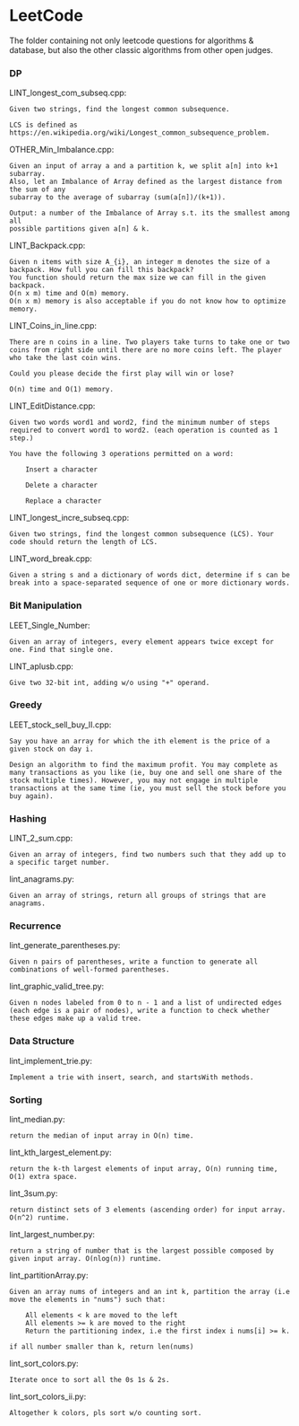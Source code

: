 # LeetCode
The folder containing not only leetcode questions for algorithms & database, but also the other classic algorithms from other open judges.

### DP
LINT_longest_com_subseq.cpp:
    
    Given two strings, find the longest common subsequence.

    LCS is defined as https://en.wikipedia.org/wiki/Longest_common_subsequence_problem.
OTHER_Min_Imbalance.cpp:

    Given an input of array a and a partition k, we split a[n] into k+1 subarray. 
    Also, let an Imbalance of Array defined as the largest distance from the sum of any
    subarray to the average of subarray (sum(a[n])/(k+1)).

    Output: a number of the Imbalance of Array s.t. its the smallest among all
    possible partitions given a[n] & k.


LINT_Backpack.cpp:

    Given n items with size A_{i}, an integer m denotes the size of a backpack. How full you can fill this backpack? 
    You function should return the max size we can fill in the given backpack. 
    O(n x m) time and O(m) memory. 
    O(n x m) memory is also acceptable if you do not know how to optimize memory.

LINT_Coins_in_line.cpp:

    There are n coins in a line. Two players take turns to take one or two coins from right side until there are no more coins left. The player who take the last coin wins.

    Could you please decide the first play will win or lose?

    O(n) time and O(1) memory.  

LINT_EditDistance.cpp:

    Given two words word1 and word2, find the minimum number of steps required to convert word1 to word2. (each operation is counted as 1 step.)

    You have the following 3 operations permitted on a word:

        Insert a character

        Delete a character

        Replace a character

LINT_longest_incre_subseq.cpp:
	
	Given two strings, find the longest common subsequence (LCS). Your code should return the length of LCS.
	
LINT_word_break.cpp:

	Given a string s and a dictionary of words dict, determine if s can be break into a space-separated sequence of one or more dictionary words.

### Bit Manipulation
LEET_Single_Number:

	Given an array of integers, every element appears twice except for one. Find that single one.

LINT_aplusb.cpp:

	Give two 32-bit int, adding w/o using "+" operand.

### Greedy
LEET_stock_sell_buy_II.cpp:

	Say you have an array for which the ith element is the price of a given stock on day i.

	Design an algorithm to find the maximum profit. You may complete as many transactions as you like (ie, buy one and sell one share of the stock multiple times). However, you may not engage in multiple transactions at the same time (ie, you must sell the stock before you buy again).
	
### Hashing
LINT_2_sum.cpp:

	Given an array of integers, find two numbers such that they add up to a specific target number.

lint_anagrams.py:

	Given an array of strings, return all groups of strings that are anagrams.

### Recurrence
lint_generate_parentheses.py:

	Given n pairs of parentheses, write a function to generate all combinations of well-formed parentheses.
	
lint_graphic_valid_tree.py:

	Given n nodes labeled from 0 to n - 1 and a list of undirected edges (each edge is a pair of nodes), write a function to check whether these edges make up a valid tree.
	
### Data Structure
lint_implement_trie.py:

	Implement a trie with insert, search, and startsWith methods.
	
### Sorting
lint_median.py:

	return the median of input array in O(n) time.
	
lint_kth_largest_element.py:

	return the k-th largest elements of input array, O(n) running time, O(1) extra space.
	
lint_3sum.py:

	return distinct sets of 3 elements (ascending order) for input array. O(n^2) runtime.

lint_largest_number.py:

    return a string of number that is the largest possible composed by given input array. O(nlog(n)) runtime.

lint_partitionArray.py:

    Given an array nums of integers and an int k, partition the array (i.e move the elements in "nums") such that:

        All elements < k are moved to the left
        All elements >= k are moved to the right
        Return the partitioning index, i.e the first index i nums[i] >= k.

    if all number smaller than k, return len(nums)

lint_sort_colors.py:

    Iterate once to sort all the 0s 1s & 2s.

lint_sort_colors_ii.py:

    Altogether k colors, pls sort w/o counting sort.
